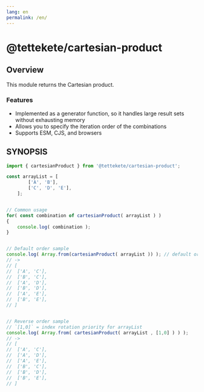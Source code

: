 ```yaml
---
lang: en
permalink: /en/
---
```


# @tettekete/cartesian-product

## Overview

This module returns the Cartesian product.

### Features

- Implemented as a generator function, so it handles large result sets without exhausting memory
- Allows you to specify the iteration order of the combinations
- Supports ESM, CJS, and browsers

## SYNOPSIS

```ts
import { cartesianProduct } from '@tettekete/cartesian-product';

const arrayList = [
		['A', 'B'],
		['C', 'D', 'E'],
	];


// Common usage
for( const combination of cartesianProduct( arrayList ) )
{
	console.log( combination );
}


// Default order sample
console.log( Array.from(cartesianProduct( arrayList )) ); // default order is [0,1,2,...]
// ->
// [
// 	['A', 'C'],
// 	['B', 'C'],
// 	['A', 'D'],
// 	['B', 'D'],
// 	['A', 'E'],
// 	['B', 'E'],
// ]


// Reverse order sample
// `[1,0]` = index rotation priority for arrayList
console.log( Array.from( cartesianProduct( arrayList , [1,0] ) ) );
// ->
// [
// 	['A', 'C'],
// 	['A', 'D'],
// 	['A', 'E'],
// 	['B', 'C'],
// 	['B', 'D'],
// 	['B', 'E'],
// ]
```
